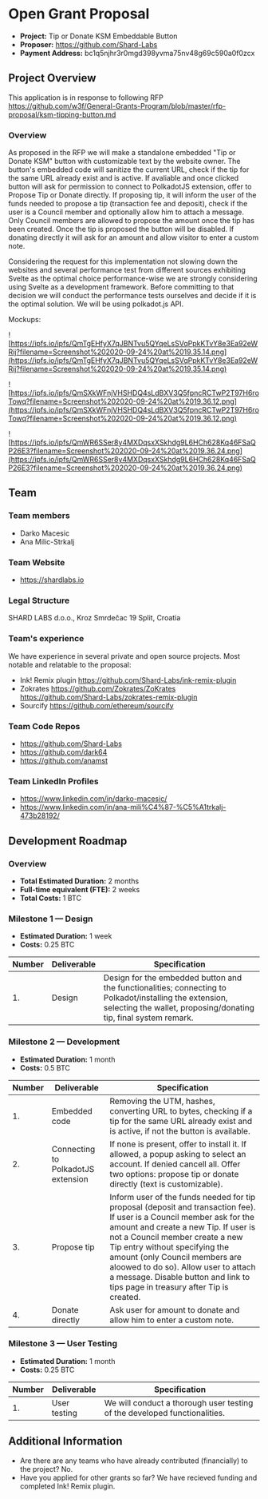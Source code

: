 # Open Grant Proposal

- **Project:** Tip or Donate KSM Embeddable Button
- **Proposer:** https://github.com/Shard-Labs
- **Payment Address:** bc1q5njhr3r0mgd398yvma75nv48g69c590a0f0zcx

## Project Overview

This application is in response to following RFP https://github.com/w3f/General-Grants-Program/blob/master/rfp-proposal/ksm-tipping-button.md

### Overview

As proposed in the RFP we will make a standalone embedded "Tip or Donate KSM" button with customizable text by the website owner. The button's embedded code will sanitize the current URL, check if the tip for the same URL already exist and is active. If avaliable and once clicked button will ask for permission to connect to PolkadotJS extension, offer to Propose Tip or Donate directly. If proposing tip, it will inform the user of the funds needed to propose a tip (transaction fee and deposit), check if the user is a Council member and optionally allow him to attach a message. Only Council members are allowed to propose the amount once the tip has been created. Once the tip is proposed the button will be disabled. If donating directly it will ask for an amount and allow visitor to enter a custom note.

Considering the request for this implementation not slowing down the websites and several performance test from different sources exhibiting Svelte as the optimal choice performance-wise we are strongly considering using Svelte as a development framework. Before committing to that decision we will conduct the performance tests ourselves and decide if it is the optimal solution. We will be using polkadot.js API.

Mockups:

![https://ipfs.io/ipfs/QmTgEHfyX7qJBNTvu5QYqeLsSVqPpkKTvY8e3Ea92eWRij?filename=Screenshot%202020-09-24%20at%2019.35.14.png](https://ipfs.io/ipfs/QmTgEHfyX7qJBNTvu5QYqeLsSVqPpkKTvY8e3Ea92eWRij?filename=Screenshot%202020-09-24%20at%2019.35.14.png)

![https://ipfs.io/ipfs/QmSXkWFnjVHSHDQ4sLdBXV3Q5fpncRCTwP2T97H6roTowq?filename=Screenshot%202020-09-24%20at%2019.36.12.png](https://ipfs.io/ipfs/QmSXkWFnjVHSHDQ4sLdBXV3Q5fpncRCTwP2T97H6roTowq?filename=Screenshot%202020-09-24%20at%2019.36.12.png)

![https://ipfs.io/ipfs/QmWR6SSer8y4MXDqsxXSkhdg9L6HCh628Kq46FSaQP26E3?filename=Screenshot%202020-09-24%20at%2019.36.24.png](https://ipfs.io/ipfs/QmWR6SSer8y4MXDqsxXSkhdg9L6HCh628Kq46FSaQP26E3?filename=Screenshot%202020-09-24%20at%2019.36.24.png)

## Team

### Team members

- Darko Macesic
- Ana Milic-Strkalj

### Team Website

- https://shardlabs.io

### Legal Structure

SHARD LABS d.o.o., Kroz Smrdečac 19 Split, Croatia

### Team's experience

We have experience in several private and open source projects. Most notable and relatable to the proposal:

- Ink! Remix plugin https://github.com/Shard-Labs/ink-remix-plugin
- Zokrates https://github.com/Zokrates/ZoKrates https://github.com/Shard-Labs/zokrates-remix-plugin
- Sourcify https://github.com/ethereum/sourcify

### Team Code Repos

- https://github.com/Shard-Labs
- https://github.com/dark64
- https://github.com/anamst

### Team LinkedIn Profiles

- https://www.linkedin.com/in/darko-macesic/
- https://www.linkedin.com/in/ana-mili%C4%87-%C5%A1trkalj-473b28192/

## Development Roadmap

### Overview

- **Total Estimated Duration:** 2 months
- **Full-time equivalent (FTE):** 2 weeks
- **Total Costs:** 1 BTC

### Milestone 1 — Design

- **Estimated Duration:** 1 week
- **Costs:** 0.25 BTC

| Number | Deliverable | Specification                                                                                                                                                               |
| ------ | ----------- | --------------------------------------------------------------------------------------------------------------------------------------------------------------------------- |
| 1.     | Design      | Design for the embedded button and the functionalities; connecting to Polkadot/installing the extension, selecting the wallet, proposing/donating tip, final system remark. |

### Milestone 2 — Development

- **Estimated Duration:** 1 month
- **Costs:** 0.5 BTC

| Number | Deliverable                        | Specification                                                                                                                                                                                                                                                                                                                                                                                 |
| ------ | ---------------------------------- | --------------------------------------------------------------------------------------------------------------------------------------------------------------------------------------------------------------------------------------------------------------------------------------------------------------------------------------------------------------------------------------------- |
| 1.     | Embedded code                      | Removing the UTM, hashes, converting URL to bytes, checking if a tip for the same URL already exist and is active, if not the button is available.                                                                                                                                                                                                                                            |
| 2.     | Connecting to PolkadotJS extension | If none is present, offer to install it. If allowed, a popup asking to select an account. If denied cancell all. Offer two options: propose tip or donate directly (text is customizable).                                                                                                                                                                                                    |
| 3.     | Propose tip                        | Inform user of the funds needed for tip proposal (deposit and transaction fee). If user is a Council member ask for the amount and create a new Tip. If user is not a Council member create a new Tip entry without specifying the amount (only Council members are aloowed to do so). Allow user to attach a message. Disable button and link to tips page in treasury after Tip is created. |
| 4.     | Donate directly                    | Ask user for amount to donate and allow him to enter a custom note.                                                                                                                                                                                                                                                                                                                           |

### Milestone 3 — User Testing

- **Estimated Duration:** 1 month
- **Costs:** 0.25 BTC

| Number | Deliverable  | Specification                                                             |
| ------ | ------------ | ------------------------------------------------------------------------- |
| 1.     | User testing | We will conduct a thorough user testing of the developed functionalities. |

## Additional Information

- Are there are any teams who have already contributed (financially) to the project? No.
- Have you applied for other grants so far? We have recieved funding and completed Ink! Remix plugin.
